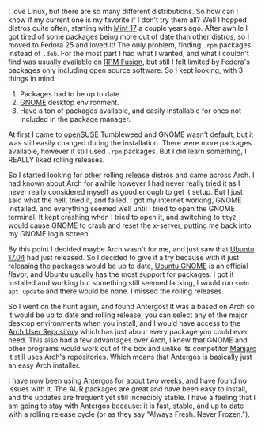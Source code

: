 I love Linux, but there are so many different distributions. So how can I know if my current one is my favorite if I don't try them all? Well I hopped distros quite often, starting with [Mint 17](https://www.linuxmint.com) a couple years ago. After awhile I got tired of some packages being more out of date than other distros, so I moved to Fedora 25 and loved it! The only problem, finding <code>.rpm</code> packages instead of <code>.deb</code>. For the most part I had what I wanted, and what I couldn't find was usually available on [RPM Fusion](https://rpmfusion.org), but still I felt limited by Fedora's packages only including open source software. So I kept looking, with 3 things in mind:

1) Packages had to be up to date.  
2) [GNOME](https://www.gnome.org) desktop environment.  
3) Have a ton of packages available, and easily installable for ones not included in the package manager.

At first I came to [openSUSE](https://www.opensuse.org) Tumbleweed and GNOME wasn't default, but it was still easily changed during the installation. There were more packages available, however it still used <code>.rpm</code> packages. But I did learn something, I REALLY liked rolling releases.

So I started looking for other rolling release distros and came across Arch. I had known about Arch for awhile however I had never really tried it as I never really considered myself as good enough to get it setup. But I just said what the hell, tried it, and failed. I got my internet working, GNOME installed, and everything seemed well until I tried to open the GNOME terminal. It kept crashing when I tried to open it, and switching to <code>tty2</code> would cause GNOME to crash and reset the x-server, putting me back into my GNOME login screen.

By this point I decided maybe Arch wasn't for me, and just saw that [Ubuntu 17.04](https://www.ubuntu.com) had just released. So I decided to give it a try because with it just releasing the packages would be up to date, [Ubuntu GNOME](https://ubuntugnome.org) is an official flavor, and Ubuntu usually has the most support for packages. I got it installed and working but something still seemed lacking, I would run <code>sudo apt update</code> and there would be none. I missed the rolling releases.

So I went on the hunt again, and found Antergos! It was a based on Arch so it would be up to date and rolling release, you can select any of the major desktop environments when you install, and I would have access to the [Arch User Repository](https://wiki.archlinux.org/index.php/Arch_User_Repository) which has just about every package you could ever need. This also had a few advantages over Arch, I knew that GNOME and other programs would work out of the box and unlike its competitor [Manjaro](https://manjaro.org) it still uses Arch's repositories. Which means that Antergos is basically just an easy Arch installer.

I have now been using Antergos for about two weeks, and have found no issues with it. The AUR packages are great and have been easy to install, and the updates are frequent yet still incredibly stable. I have a feeling that I am going to stay with Antergos because: it is fast, stable, and up to date with a rolling release cycle (or as they say "Always Fresh. Never Frozen.").